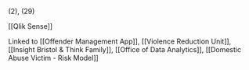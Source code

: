 (2), (29)

[[Qlik Sense]]

Linked to [[Offender Management App]], [[Violence Reduction Unit]], [[Insight Bristol & Think Family]], [[Office of Data Analytics]], [[Domestic Abuse Victim - Risk Model]]
